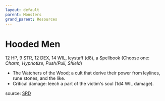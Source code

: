 ```yaml
---
layout: default
parent: Monsters
grand_parent: Resources
---
```


# Hooded Men  
12 HP, 9 STR, 12 DEX, 14 WIL, leystaff (d8), a Spellbook (Choose one: _Charm, Hypnotize, Push/Pull, Shield_)  
- The Watchers of the Wood; a cult that derive their power from leylines, rune stones, and the like.   
- Critical damage: leech a part of the victim's soul (1d4 WIL damage).   

source: [SRD](/cairn-srd#Bestiary)
